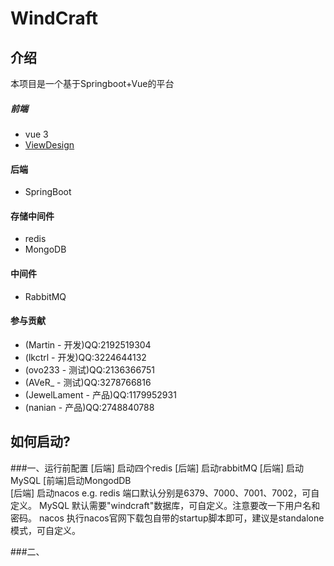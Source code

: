 # WindCraft

## 介绍
本项目是一个基于Springboot+Vue的平台
##### 前端
- vue 3
- [ViewDesign](https://www.iviewui.com/) 
#### 后端
- SpringBoot
#### 存储中间件
- redis
- MongoDB
#### 中间件
- RabbitMQ
#### 参与贡献
- (Martin - 开发)QQ:2192519304
- (lkctrl - 开发)QQ:3224644132
- (ovo233 - 测试)QQ:2136366751
- (AVeR_ - 测试)QQ:3278766816
- (JewelLament - 产品)QQ:1179952931
- (nanian - 产品)QQ:2748840788

## 如何启动?
###一、运行前配置
[后端] 启动四个redis
[后端] 启动rabbitMQ	
[后端] 启动MySQL
[前端]启动MongodDB	
[后端] 启动nacos
e.g. redis 端口默认分别是6379、7000、7001、7002，可自定义。
  MySQL 默认需要"windcraft"数据库，可自定义。注意要改一下用户名和密码。
  nacos 执行nacos官网下载包自带的startup脚本即可，建议是standalone模式，可自定义。

###二、
